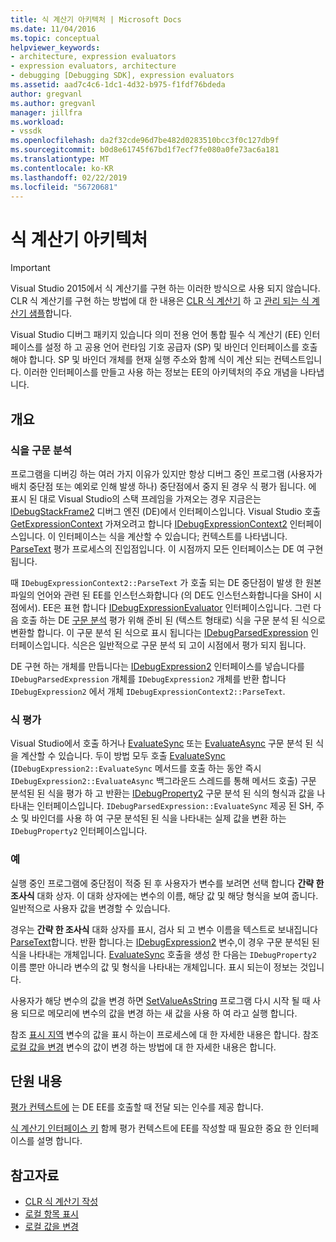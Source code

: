```yaml
---
title: 식 계산기 아키텍처 | Microsoft Docs
ms.date: 11/04/2016
ms.topic: conceptual
helpviewer_keywords:
- architecture, expression evaluators
- expression evaluators, architecture
- debugging [Debugging SDK], expression evaluators
ms.assetid: aad7c4c6-1dc1-4d32-b975-f1fdf76bdeda
author: gregvanl
ms.author: gregvanl
manager: jillfra
ms.workload:
- vssdk
ms.openlocfilehash: da2f32cde96d7be482d0283510bcc3f0c127db9f
ms.sourcegitcommit: b0d8e61745f67bd1f7ecf7fe080a0fe73ac6a181
ms.translationtype: MT
ms.contentlocale: ko-KR
ms.lasthandoff: 02/22/2019
ms.locfileid: "56720681"
---
```

# <a name="expression-evaluator-architecture"></a>식 계산기 아키텍처
> [!IMPORTANT]
>  Visual Studio 2015에서 식 계산기를 구현 하는 이러한 방식으로 사용 되지 않습니다. CLR 식 계산기를 구현 하는 방법에 대 한 내용은 [CLR 식 계산기](https://github.com/Microsoft/ConcordExtensibilitySamples/wiki/CLR-Expression-Evaluators) 하 고 [관리 되는 식 계산기 샘플](https://github.com/Microsoft/ConcordExtensibilitySamples/wiki/Managed-Expression-Evaluator-Sample)합니다.

 Visual Studio 디버그 패키지 있습니다 의미 전용 언어 통합 필수 식 계산기 (EE) 인터페이스를 설정 하 고 공용 언어 런타임 기호 공급자 (SP) 및 바인더 인터페이스를 호출 해야 합니다. SP 및 바인더 개체를 현재 실행 주소와 함께 식이 계산 되는 컨텍스트입니다. 이러한 인터페이스를 만들고 사용 하는 정보는 EE의 아키텍처의 주요 개념을 나타냅니다.

## <a name="overview"></a>개요

### <a name="parse-the-expression"></a>식을 구문 분석
 프로그램을 디버깅 하는 여러 가지 이유가 있지만 항상 디버그 중인 프로그램 (사용자가 배치 중단점 또는 예외로 인해 발생 하나) 중단점에서 중지 된 경우 식 평가 됩니다. 에 표시 된 대로 Visual Studio의 스택 프레임을 가져오는 경우 지금은는 [IDebugStackFrame2](../../extensibility/debugger/reference/idebugstackframe2.md) 디버그 엔진 (DE)에서 인터페이스입니다. Visual Studio 호출 [GetExpressionContext](../../extensibility/debugger/reference/idebugstackframe2-getexpressioncontext.md) 가져오려고 합니다 [IDebugExpressionContext2](../../extensibility/debugger/reference/idebugexpressioncontext2.md) 인터페이스입니다. 이 인터페이스는 식을 계산할 수 있습니다; 컨텍스트를 나타냅니다. [ParseText](../../extensibility/debugger/reference/idebugexpressioncontext2-parsetext.md) 평가 프로세스의 진입점입니다. 이 시점까지 모든 인터페이스는 DE 여 구현 됩니다.

 때 `IDebugExpressionContext2::ParseText` 가 호출 되는 DE 중단점이 발생 한 원본 파일의 언어와 관련 된 EE를 인스턴스화합니다 (의 DE도 인스턴스화합니다을 SH이 시점에서). EE은 표현 합니다 [IDebugExpressionEvaluator](../../extensibility/debugger/reference/idebugexpressionevaluator.md) 인터페이스입니다. 그런 다음 호출 하는 DE [구문 분석](../../extensibility/debugger/reference/idebugexpressionevaluator-parse.md) 평가 위해 준비 된 (텍스트 형태로) 식을 구문 분석 된 식으로 변환할 합니다. 이 구문 분석 된 식으로 표시 됩니다는 [IDebugParsedExpression](../../extensibility/debugger/reference/idebugparsedexpression.md) 인터페이스입니다. 식은은 일반적으로 구문 분석 되 고이 시점에서 평가 되지 됩니다.

 DE 구현 하는 개체를 만듭니다는 [IDebugExpression2](../../extensibility/debugger/reference/idebugexpression2.md) 인터페이스를 넣습니다를 `IDebugParsedExpression` 개체를 `IDebugExpression2` 개체를 반환 합니다 `IDebugExpression2` 에서 개체 `IDebugExpressionContext2::ParseText`.

### <a name="evaluate-the-expression"></a>식 평가
 Visual Studio에서 호출 하거나 [EvaluateSync](../../extensibility/debugger/reference/idebugexpression2-evaluatesync.md) 또는 [EvaluateAsync](../../extensibility/debugger/reference/idebugexpression2-evaluateasync.md) 구문 분석 된 식을 계산할 수 있습니다. 두이 방법 모두 호출 [EvaluateSync](../../extensibility/debugger/reference/idebugparsedexpression-evaluatesync.md) (`IDebugExpression2::EvaluateSync` 메서드를 호출 하는 동안 즉시 `IDebugExpression2::EvaluateAsync` 백그라운드 스레드를 통해 메서드 호출) 구문 분석된 된 식을 평가 하 고 반환는 [ IDebugProperty2](../../extensibility/debugger/reference/idebugproperty2.md) 구문 분석 된 식의 형식과 값을 나타내는 인터페이스입니다. `IDebugParsedExpression::EvaluateSync` 제공 된 SH, 주소 및 바인더를 사용 하 여 구문 분석된 된 식을 나타내는 실제 값을 변환 하는 `IDebugProperty2` 인터페이스입니다.

### <a name="for-example"></a>예
 실행 중인 프로그램에 중단점이 적중 된 후 사용자가 변수를 보려면 선택 합니다 **간략 한 조사식** 대화 상자. 이 대화 상자에는 변수의 이름, 해당 값 및 해당 형식을 보여 줍니다. 일반적으로 사용자 값을 변경할 수 있습니다.

 경우는 **간략 한 조사식** 대화 상자를 표시, 검사 되 고 변수 이름을 텍스트로 보내집니다 [ParseText](../../extensibility/debugger/reference/idebugexpressioncontext2-parsetext.md)합니다. 반환 합니다.는 [IDebugExpression2](../../extensibility/debugger/reference/idebugexpression2.md) 변수,이 경우 구문 분석된 된 식을 나타내는 개체입니다. [EvaluateSync](../../extensibility/debugger/reference/idebugexpression2-evaluatesync.md) 호출을 생성 한 다음는 `IDebugProperty2` 이름 뿐만 아니라 변수의 값 및 형식을 나타내는 개체입니다. 표시 되는이 정보는 것입니다.

 사용자가 해당 변수의 값을 변경 하면 [SetValueAsString](../../extensibility/debugger/reference/idebugproperty2-setvalueasstring.md) 프로그램 다시 시작 될 때 사용 되므로 메모리에 변수의 값을 변경 하는 새 값을 사용 하 여 라고 실행 합니다.

 참조 [표시 지역](../../extensibility/debugger/displaying-locals.md) 변수의 값을 표시 하는이 프로세스에 대 한 자세한 내용은 합니다. 참조 [로컬 값을 변경](../../extensibility/debugger/changing-the-value-of-a-local.md) 변수의 값이 변경 하는 방법에 대 한 자세한 내용은 합니다.

## <a name="in-this-section"></a>단원 내용
 [평가 컨텍스트에](../../extensibility/debugger/evaluation-context.md) 는 DE EE를 호출할 때 전달 되는 인수를 제공 합니다.

 [식 계산기 인터페이스 키](../../extensibility/debugger/key-expression-evaluator-interfaces.md) 함께 평가 컨텍스트에 EE를 작성할 때 필요한 중요 한 인터페이스를 설명 합니다.

## <a name="see-also"></a>참고자료
- [CLR 식 계산기 작성](../../extensibility/debugger/writing-a-common-language-runtime-expression-evaluator.md)
- [로컬 항목 표시](../../extensibility/debugger/displaying-locals.md)
- [로컬 값을 변경](../../extensibility/debugger/changing-the-value-of-a-local.md)